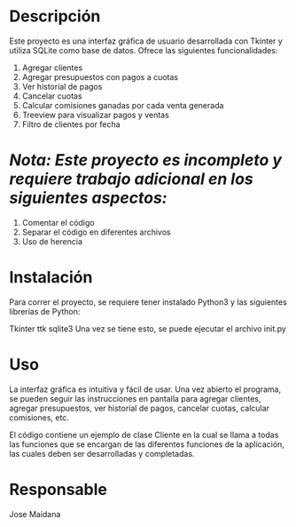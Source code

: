 # Descripción
Este proyecto es una interfaz gráfica de usuario desarrollada con Tkinter y utiliza SQLite como base de datos. Ofrece las siguientes funcionalidades:

1. Agregar clientes
2. Agregar presupuestos con pagos a cuotas
3. Ver historial de pagos
4. Cancelar cuotas
6. Calcular comisiones ganadas por cada venta generada
7. Treeview para visualizar pagos y ventas
8. Filtro de clientes por fecha
# *Nota: Este proyecto es incompleto y requiere trabajo adicional en los siguientes aspectos:*

1. Comentar el código
2. Separar el código en diferentes archivos
3. Uso de herencia
# Instalación
Para correr el proyecto, se requiere tener instalado Python3 y las siguientes librerías de Python:

Tkinter
ttk
sqlite3
Una vez se tiene esto, se puede ejecutar el archivo init.py
# Uso
La interfaz gráfica es intuitiva y fácil de usar. Una vez abierto el programa, se pueden seguir las instrucciones en pantalla para agregar clientes, agregar presupuestos, ver historial de pagos, cancelar cuotas, calcular comisiones, etc.

El código contiene un ejemplo de clase Cliente en la cual se llama a todas las funciones que se encargan de las diferentes funciones de la aplicación, las cuales deben ser desarrolladas y completadas.

# Responsable
Jose Maidana
